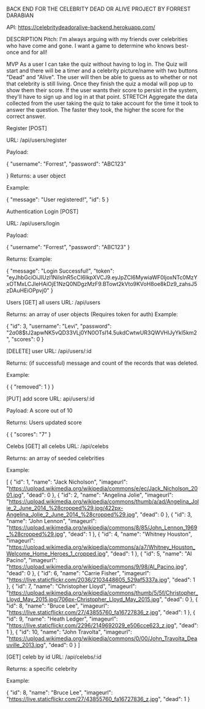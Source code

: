 BACK END FOR THE CELEBRITY DEAD OR ALIVE PROJECT BY FORREST DARABIAN

API: https://celebritydeadoralive-backend.herokuapp.com/

DESCRIPTION
Pitch: I'm always arguing with my friends over celebrities who have come and gone. I want a game to determine who knows best- once and for all!

MVP
As a user I can take the quiz without having to log in. The Quiz will start and there will be a timer and a celebrity picture/name with two buttons "Dead" and "Alive". The user will then be able to guess as to whether or not that celebrity is still living. Once they finish the quiz a modal will pop up to show them their score. If the user wants their score to persist in the system, they'll have to sign up and log in at that point.
STRETCH
Aggregate the data collected from the user taking the quiz to take account for the time it took to answer the question. The faster they took, the higher the score for the correct answer.

Register
[POST]

URL: /api/users/register

Payload:

{
"username": "Forrest",
"password": "ABC123"

}
Returns: a user object

Example:

{
"message": "User registered!",
"id": 5
}

Authentication
Login
[POST]

URL: /api/users/login

Payload:

{
"username": "Forrest",
"password": "ABC123"
}

Returns: Example:

{
"message": "Login Successful!",
"token": "eyJhbGciOiJIUzI1NiIsInR5cCI6IkpXVCJ9.eyJpZCI6MywiaWF0IjoxNTc0MzYxOTMxLCJleHAiOjE1NzQ0NDgzMzF9.BTowt2kVto9KVoH8oe8kDz9_zahsJ5zDAuHEiOPpvj0"
}

Users
[GET] all users
URL: /api/users

Returns: an array of user objects
(Requires token for auth)
Example:

{
"id": 3,
"username": "Levi",
"password": "$2a$08\$tJ2apwNK5vQD33VLj0YN0OTsI14.5ukdCwtwUR3QWVHlJyYkl5km2",
"scores": 0
}

[DELETE] user
URL: /api/users/:id

Returns: (if successful) message and count of the records that was deleted.

Example:

{
{
"removed": 1
}
}

[PUT] add score
URL: api/users/:id

Payload: A score out of 10

Returns: Users updated score

{
{
"scores": "7"
}

Celebs
[GET] all celebs
URL: /api/celebs

Returns: an array of seeded celebrities

Example:

[
{
"id": 1,
"name": "Jack Nicholson",
"imageurl": "https://upload.wikimedia.org/wikipedia/commons/e/ec/Jack_Nicholson_2001.jpg",
"dead": 0
},
{
"id": 2,
"name": "Angelina Jolie",
"imageurl": "https://upload.wikimedia.org/wikipedia/commons/thumb/a/ad/Angelina_Jolie_2_June_2014_%28cropped%29.jpg/422px-Angelina_Jolie_2_June_2014_%28cropped%29.jpg",
"dead": 0
},
{
"id": 3,
"name": "John Lennon",
"imageurl": "https://upload.wikimedia.org/wikipedia/commons/8/85/John_Lennon_1969_%28cropped%29.jpg",
"dead": 1
},
{
"id": 4,
"name": "Whitney Houston",
"imageurl": "https://upload.wikimedia.org/wikipedia/commons/a/a7/Whitney_Houston_Welcome_Home_Heroes_1_cropped.jpg",
"dead": 1
},
{
"id": 5,
"name": "Al Pacino",
"imageurl": "https://upload.wikimedia.org/wikipedia/commons/9/98/Al_Pacino.jpg",
"dead": 0
},
{
"id": 6,
"name": "Carrie Fisher",
"imageurl": "https://live.staticflickr.com/2036/2103448605_529af5337a.jpg",
"dead": 1
},
{
"id": 7,
"name": "Christopher Lloyd",
"imageurl": "https://upload.wikimedia.org/wikipedia/commons/thumb/5/5f/Christopher_Lloyd_May_2015.jpg/706px-Christopher_Lloyd_May_2015.jpg",
"dead": 0
},
{
"id": 8,
"name": "Bruce Lee",
"imageurl": "https://live.staticflickr.com/27/43855760_fa16727836_z.jpg",
"dead": 1
},
{
"id": 9,
"name": "Heath Ledger",
"imageurl": "https://live.staticflickr.com/2296/2149692029_e506cce623_z.jpg",
"dead": 1
},
{
"id": 10,
"name": "John Travolta",
"imageurl": "https://upload.wikimedia.org/wikipedia/commons/0/00/John_Travolta_Deauville_2013.jpg",
"dead": 0
}
]

[GET] celeb by id
URL: /api/celebs/:id

Returns: a specific celebrity

Example:

{
"id": 8,
"name": "Bruce Lee",
"imageurl": "https://live.staticflickr.com/27/43855760_fa16727836_z.jpg",
"dead": 1
}
